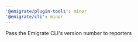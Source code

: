```yaml
---
'@emigrate/plugin-tools': minor
'@emigrate/cli': minor
---
```


Pass the Emigrate CLI's version number to reporters
